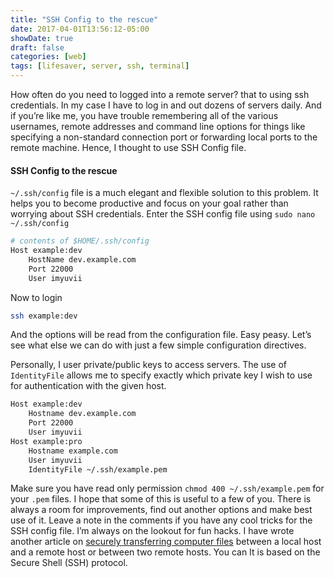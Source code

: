 ```yaml
---
title: "SSH Config to the rescue"
date: 2017-04-01T13:56:12-05:00
showDate: true
draft: false
categories: [web]
tags: [lifesaver, server, ssh, terminal]
---
```


How often do you need to logged into a remote server? that to using ssh credentials. In my case I have to log in and out dozens of servers daily. And if you’re like me, you have trouble remembering all of the various usernames, remote addresses and command line options for things like specifying a non-standard connection port or forwarding local ports to the remote machine. Hence, I thought to use SSH Config file.

#### SSH Config to the rescue

`~/.ssh/config` file is a much elegant and flexible solution to this problem. It helps you to become productive and focus on your goal rather than worrying about SSH credentials. Enter the SSH config file using `sudo nano ~/.ssh/config`

```sh 
# contents of $HOME/.ssh/config
Host example:dev
    HostName dev.example.com
    Port 22000
    User imyuvii
```

Now to login

```sh 
ssh example:dev
```

And the options will be read from the configuration file. Easy peasy. Let’s see what else we can do with just a few simple configuration directives.

Personally, I user private/public keys to access servers. The use of `IdentityFile` allows me to specify exactly which private key I wish to use for authentication with the given host.

```sh 
Host example:dev
    Hostname dev.example.com
    Port 22000
    User imyuvii
Host example:pro
    Hostname example.com
    User imyuvii
    IdentityFile ~/.ssh/example.pem
```

Make sure you have read only permission `chmod 400 ~/.ssh/example.pem` for your `.pem` files.
I hope that some of this is useful to a few of you. There is always a room for improvements, find out another options and make best use of it. Leave a note in the comments if you have any cool tricks for the SSH config file. I’m always on the lookout for fun hacks. I have wrote another article on [securely transferring computer files](/posts/transferring-files-between-servers/) between a local host and a remote host or between two remote hosts. You can  It is based on the Secure Shell (SSH) protocol.